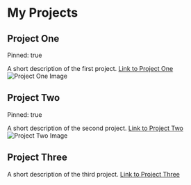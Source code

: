 # My Projects

## Project One
Pinned: true

A short description of the first project.
[Link to Project One](https://example.com/project-one)
![Project One Image](/images/project-one.png)

## Project Two
Pinned: true

A short description of the second project.
[Link to Project Two](https://example.com/project-two)
![Project Two Image](/images/project-two.png)

## Project Three

A short description of the third project.
[Link to Project Three](https://example.com/project-three)

